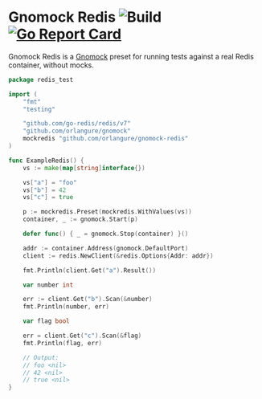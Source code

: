# Gnomock Redis ![Build](https://github.com/orlangure/gnomock-redis/workflows/Build/badge.svg?branch=master) [![Go Report Card](https://goreportcard.com/badge/github.com/orlangure/gnomock-redis)](https://goreportcard.com/report/github.com/orlangure/gnomock-redis)

Gnomock Redis is a [Gnomock](https://github.com/orlangure/gnomock) preset for
running tests against a real Redis container, without mocks.

```go
package redis_test

import (
	"fmt"
	"testing"

	"github.com/go-redis/redis/v7"
	"github.com/orlangure/gnomock"
	mockredis "github.com/orlangure/gnomock-redis"
)

func ExampleRedis() {
	vs := make(map[string]interface{})

	vs["a"] = "foo"
	vs["b"] = 42
	vs["c"] = true

	p := mockredis.Preset(mockredis.WithValues(vs))
	container, _ := gnomock.Start(p)

	defer func() { _ = gnomock.Stop(container) }()

	addr := container.Address(gnomock.DefaultPort)
	client := redis.NewClient(&redis.Options{Addr: addr})

	fmt.Println(client.Get("a").Result())

	var number int

	err := client.Get("b").Scan(&number)
	fmt.Println(number, err)

	var flag bool

	err = client.Get("c").Scan(&flag)
	fmt.Println(flag, err)

	// Output:
	// foo <nil>
	// 42 <nil>
	// true <nil>
}
```

